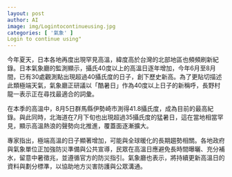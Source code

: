 ```yaml
---
layout: post
author: AI
image: img/Logintocontinueusing.jpg
categories: [ '氣象' ]
Login to continue using"
---
```

今年夏天，日本各地再度出現罕見高溫，緯度高於台灣的北部地區也頻頻刷新紀錄。日本氣象廳的監測顯示，攝氏40度以上的高溫日逐年增加，今年6月至8月間，已有30處觀測點出現超過40攝氏度的日子，創下歷史新高。為了更貼切描述此類極端天氣，氣象廳正研議以「酷暑日」作為40度以上日子的新稱呼，長野村龍一表示正在尋找最適合的詞彙。

在本季的高溫中，8月5日群馬縣伊勢崎市測得41.8攝氏度，成為目前的最高紀錄。與此同時，北海道在7月下旬也出現超過35攝氏度的猛暑日，這在當地相當罕見，顯示高溫熱浪的聲勢向北推進，覆蓋面逐漸擴大。

專家指出，極端高溫的日子顯著增加，可能與全球暖化的長期趨勢相關。各地政府與氣象單位正加強防災準備與公共宣導，民眾在高溫日應避免長時間曝曬、充分補水，留意中暑徵兆，並遵循官方的防災指引。氣象廳也表示，將持續更新高溫日的資料與劃分標準，以協助地方災害防護與公眾溝通。
